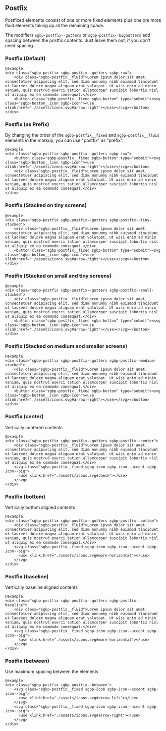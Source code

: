 ## Postfix

Postfixed elements consist of one or more fixed elements plus one ore more fluid elements taking up all the remaining space.

The modifiers `sgbp-postfix--gutters` or `sgbp-postfix--bigGutters` add spacing between the postfix contents. Just leave them out, if you don't need spacing.

### Postfix (Default)

    @example
    <div class="sgbp-postfix sgbp-postfix--gutters sgbp-row">
        <div class="sgbp-postfix__fluid">Lorem ipsum dolor sit amet, consectetuer adipiscing elit, sed diam nonummy nibh euismod tincidunt ut laoreet dolore magna aliquam erat volutpat. Ut wisi enim ad minim veniam, quis nostrud exerci tation ullamcorper suscipit lobortis nisl ut aliquip ex ea commodo consequat.</div>
        <button class="sgbp-postfix__fixed sgbp-button" type="submit"><svg class="sgbp-button__icon sgbp-icon"><use xlink:href="./assets/icons.svg#arrow-right"></use></svg></button>
    </div>

### Postfix (as Prefix)

By changing the order of the `sgbp-postfix__fixed` and `sgbp-postfix__fluid` elements in the markup, you can use "postfix" as "prefix".

    @example
    <div class="sgbp-postfix sgbp-postfix--gutters sgbp-row">
        <button class="sgbp-postfix__fixed sgbp-button" type="submit"><svg class="sgbp-button__icon sgbp-icon"><use xlink:href="./assets/icons.svg#arrow-right"></use></svg></button>
        <div class="sgbp-postfix__fluid">Lorem ipsum dolor sit amet, consectetuer adipiscing elit, sed diam nonummy nibh euismod tincidunt ut laoreet dolore magna aliquam erat volutpat. Ut wisi enim ad minim veniam, quis nostrud exerci tation ullamcorper suscipit lobortis nisl ut aliquip ex ea commodo consequat.</div>
    </div>

### Postfix (Stacked on tiny screens)

    @example
    <div class="sgbp-postfix sgbp-postfix--gutters sgbp-postfix--tiny-stacked">
        <div class="sgbp-postfix__fluid">Lorem ipsum dolor sit amet, consectetuer adipiscing elit, sed diam nonummy nibh euismod tincidunt ut laoreet dolore magna aliquam erat volutpat. Ut wisi enim ad minim veniam, quis nostrud exerci tation ullamcorper suscipit lobortis nisl ut aliquip ex ea commodo consequat.</div>
        <button class="sgbp-postfix__fixed sgbp-button" type="submit"><svg class="sgbp-button__icon sgbp-icon"><use xlink:href="./assets/icons.svg#arrow-right"></use></svg></button>
    </div>

### Postfix (Stacked on small and tiny screens)

    @example
    <div class="sgbp-postfix sgbp-postfix--gutters sgbp-postfix--small-stacked">
        <div class="sgbp-postfix__fluid">Lorem ipsum dolor sit amet, consectetuer adipiscing elit, sed diam nonummy nibh euismod tincidunt ut laoreet dolore magna aliquam erat volutpat. Ut wisi enim ad minim veniam, quis nostrud exerci tation ullamcorper suscipit lobortis nisl ut aliquip ex ea commodo consequat.</div>
        <button class="sgbp-postfix__fixed sgbp-button" type="submit"><svg class="sgbp-button__icon sgbp-icon"><use xlink:href="./assets/icons.svg#arrow-right"></use></svg></button>
    </div>

### Postfix (Stacked on medium and smaller screens)

    @example
    <div class="sgbp-postfix sgbp-postfix--gutters sgbp-postfix--medium-stacked">
        <div class="sgbp-postfix__fluid">Lorem ipsum dolor sit amet, consectetuer adipiscing elit, sed diam nonummy nibh euismod tincidunt ut laoreet dolore magna aliquam erat volutpat. Ut wisi enim ad minim veniam, quis nostrud exerci tation ullamcorper suscipit lobortis nisl ut aliquip ex ea commodo consequat.</div>
        <button class="sgbp-postfix__fixed sgbp-button" type="submit"><svg class="sgbp-button__icon sgbp-icon"><use xlink:href="./assets/icons.svg#arrow-right"></use></svg></button>
    </div>

### Postfix (center)

Vertically centered contents

    @example
    <div class="sgbp-postfix sgbp-postfix--gutters sgbp-postfix--center">
        <div class="sgbp-postfix__fluid">Lorem ipsum dolor sit amet, consectetuer adipiscing elit, sed diam nonummy nibh euismod tincidunt ut laoreet dolore magna aliquam erat volutpat. Ut wisi enim ad minim veniam, quis nostrud exerci tation ullamcorper suscipit lobortis nisl ut aliquip ex ea commodo consequat.</div>
        <svg class="sgbp-postfix__fixed sgbp-icon sgbp-icon--accent sgbp-icon--big">
          <use xlink:href="./assets/icons.svg#check"></use>
        </svg>
    </div>

### Postfix (bottom)

Vertically bottom aligned contents

    @example
    <div class="sgbp-postfix sgbp-postfix--gutters sgbp-postfix--bottom">
        <div class="sgbp-postfix__fluid">Lorem ipsum dolor sit amet, consectetuer adipiscing elit, sed diam nonummy nibh euismod tincidunt ut laoreet dolore magna aliquam erat volutpat. Ut wisi enim ad minim veniam, quis nostrud exerci tation ullamcorper suscipit lobortis nisl ut aliquip ex ea commodo consequat.</div>
        <svg class="sgbp-postfix__fixed sgbp-icon sgbp-icon--accent sgbp-icon--big">
          <use xlink:href="./assets/icons.svg#more-horizontal"></use>
        </svg>
    </div>

### Postfix (baseline)

Vertically baseline aligned contents

    @example
    <div class="sgbp-postfix sgbp-postfix--gutters sgbp-postfix--baseline">
        <div class="sgbp-postfix__fluid">Lorem ipsum dolor sit amet, consectetuer adipiscing elit, sed diam nonummy nibh euismod tincidunt ut laoreet dolore magna aliquam erat volutpat. Ut wisi enim ad minim veniam, quis nostrud exerci tation ullamcorper suscipit lobortis nisl ut aliquip ex ea commodo consequat.</div>
        <svg class="sgbp-postfix__fixed sgbp-icon sgbp-icon--accent sgbp-icon--big">
          <use xlink:href="./assets/icons.svg#more-horizontal"></use>
        </svg>
    </div>

### Postfix (between)

Use maximum spacing between the elements

    @example
    <div class="sgbp-postfix sgbp-postfix--between">
        <svg class="sgbp-postfix__fixed sgbp-icon sgbp-icon--accent sgbp-icon--big">
          <use xlink:href="./assets/icons.svg#arrow-left"></use>
        </svg>
        <svg class="sgbp-postfix__fixed sgbp-icon sgbp-icon--accent sgbp-icon--big">
          <use xlink:href="./assets/icons.svg#arrow-right"></use>
        </svg>
    </div>
